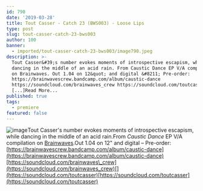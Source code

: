 ```yaml
---
id: 790
date: '2019-03-28'
title: Tout Casser - Catch 23 (BWS003) - Loose Lips
type: post
slug: tout-casser-catch-23-bws003
author: 100
banner:
  - imported/tout-casser-catch-23-bws003/image790.jpeg
description: >-
  Tout Casser&#39;s number evokes moments of introspective escapism, while
  dancing in the middle of an acid rain. From Caustic Dance EP V/A compilation
  on Brainwaves. Out 1.04 on 12&quot; and digital &#8211; Pre-order:
  https://brainwavescrew.bandcamp.com/album/caustic-dance
  https://soundcloud.com/brainwaves_crew https://soundcloud.com/toutcasser
  [...]Read More...
published: true
tags:
  - premiere
featured: false
---
```

![image](../imported/tout-casser-catch-23-bws003/image790.jpeg)Tout Casser's number evokes moments of introspective escapism, while dancing in the middle of an acid rain.From _Caustic Dance_ EP V/A compilation on [Brainwaves](https://brainwavescrew.bandcamp.com).Out 1.04 on 12" and digital – Pre-order: [https://brainwavescrew.bandcamp.com/album/caustic-dance](https://brainwavescrew.bandcamp.com/album/caustic-dance)[https://soundcloud.com/brainwaves\_crew](https://soundcloud.com/brainwaves_crew)[](https://soundcloud.com/toutcasser)[https://soundcloud.com/toutcasser](https://soundcloud.com/toutcasser)